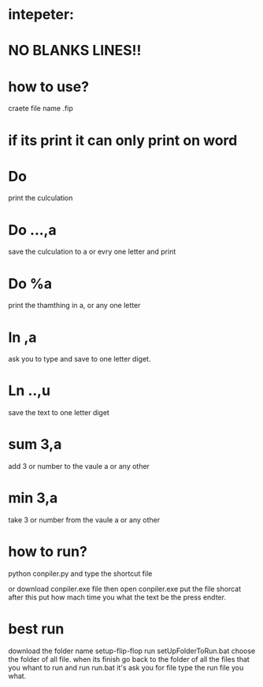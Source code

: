 # intepeter:

# NO BLANKS LINES!!

# how to use?

craete file name <name>.fip

# if its print it can only print on word

# Do
print the culculation

# Do ...,a
save the culculation to a or evry one letter and print

# Do %a
print the thamthing in a, or any one letter

# In ,a
ask you to type and save to one letter diget.

# Ln ..,u

save the text to one letter diget

# sum 3,a

add 3 or number to the vaule a or any other

# min 3,a

take 3 or number from the vaule a or any other

        
# how to run?

python conpiler.py
and type the shortcut file

or download conpiler.exe file then open conpiler.exe put the file shorcat after this put how mach time you what the text be the press endter.


# best run

download the folder name setup-flip-flop run setUpFolderToRun.bat choose the folder of all file.
when its finish go back to the folder of all the files that you whant to run and run run.bat it's ask you for file type the run file you what. 
